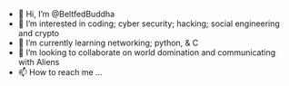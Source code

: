 - 👋 Hi, I’m @BeltfedBuddha
- 👀 I’m interested in coding; cyber security; hacking; social engineering and crypto
- 🌱 I’m currently learning networking; python, & C
- 💞️ I’m looking to collaborate on world domination and communicating with Aliens
- 📫 How to reach me ...

<!---
BeltfedBuddha/BeltfedBuddha is a ✨ special ✨ repository because its `README.md` (this file) appears on your GitHub profile.
You can click the Preview link to take a look at your changes.
--->
